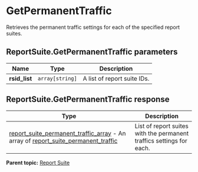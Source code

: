 # GetPermanentTraffic

Retrieves the permanent traffic settings for each of the specified report suites.

## ReportSuite.GetPermanentTraffic parameters

|Name|Type|Description|
|----|----|-----------|
|**rsid_list** |`array[string]` |A list of report suite IDs.|

## ReportSuite.GetPermanentTraffic response

|Type|Description|
|----|-----------|
| [report_suite_permanent_traffic_array](../../data_types/r_report_suite_permanent_traffic_array.md#) - An array of [report_suite_permanent_traffic](../../data_types/r_report_suite_permanent_traffic.md#) |List of report suites with the permanent traffics settings for each.|

**Parent topic:** [Report Suite](../../methods/report_suite/r_methods_reportsuite.md)

